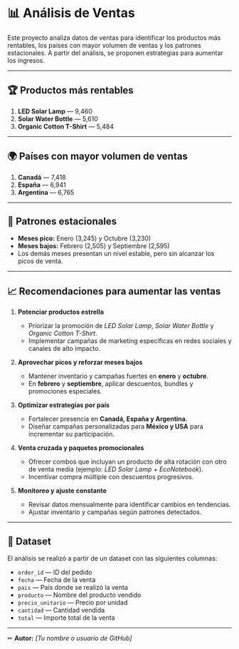 # 📊 Análisis de Ventas

Este proyecto analiza datos de ventas para identificar los productos más rentables, los países con mayor volumen de ventas y los patrones estacionales. A partir del análisis, se proponen estrategias para aumentar los ingresos.

---

## 🏆 Productos más rentables
1. **LED Solar Lamp** — 9,460
2. **Solar Water Bottle** — 5,610
3. **Organic Cotton T-Shirt** — 5,484

---

## 🌍 Países con mayor volumen de ventas
1. **Canadá** — 7,418
2. **España** — 6,941
3. **Argentina** — 6,765

---

## 📅 Patrones estacionales
- **Meses pico:** Enero (3,245) y Octubre (3,230)
- **Meses bajos:** Febrero (2,505) y Septiembre (2,595)
- Los demás meses presentan un nivel estable, pero sin alcanzar los picos de venta.

---

## 📈 Recomendaciones para aumentar las ventas

1. **Potenciar productos estrella**  
   - Priorizar la promoción de *LED Solar Lamp*, *Solar Water Bottle* y *Organic Cotton T-Shirt*.  
   - Implementar campañas de marketing específicas en redes sociales y canales de alto impacto.

2. **Aprovechar picos y reforzar meses bajos**  
   - Mantener inventario y campañas fuertes en **enero** y **octubre**.  
   - En **febrero** y **septiembre**, aplicar descuentos, bundles y promociones especiales.

3. **Optimizar estrategias por país**  
   - Fortalecer presencia en **Canadá, España y Argentina**.  
   - Diseñar campañas personalizadas para **México y USA** para incrementar su participación.

4. **Venta cruzada y paquetes promocionales**  
   - Ofrecer combos que incluyan un producto de alta rotación con otro de venta media (ejemplo: *LED Solar Lamp* + *EcoNotebook*).  
   - Incentivar compra múltiple con descuentos progresivos.

5. **Monitoreo y ajuste constante**  
   - Revisar datos mensualmente para identificar cambios en tendencias.  
   - Ajustar inventario y campañas según patrones detectados.

---

## 📂 Dataset
El análisis se realizó a partir de un dataset con las siguientes columnas:
- `order_id` — ID del pedido  
- `fecha` — Fecha de la venta  
- `pais` — País donde se realizó la venta  
- `producto` — Nombre del producto vendido  
- `precio_unitario` — Precio por unidad  
- `cantidad` — Cantidad vendida  
- `total` — Importe total de la venta

---

✏ **Autor:** *[Tu nombre o usuario de GitHub]*
